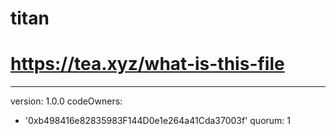 # titan
# https://tea.xyz/what-is-this-file
---
version: 1.0.0
codeOwners:
  - '0xb498416e82835983F144D0e1e264a41Cda37003f'
quorum: 1
